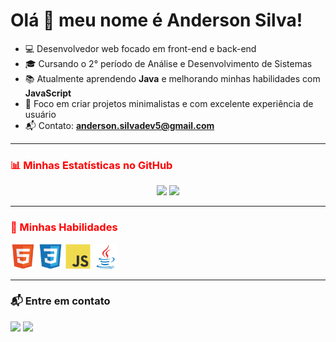 # Olá 👋 meu nome é Anderson Silva!

- 💻 Desenvolvedor web focado em front-end e back-end
- 🎓 Cursando o 2° período de Análise e Desenvolvimento de Sistemas
- 📚 Atualmente aprendendo **Java** e melhorando minhas habilidades com **JavaScript**
- 🚀 Foco em criar projetos minimalistas e com excelente experiência de usuário
- 📬 Contato: **anderson.silvadev5@gmail.com**

---

<h3 style="color:red;">📊 Minhas Estatísticas no GitHub</h3>
<div align="center">
  <img height="150em" src="https://github-readme-stats.vercel.app/api?username=andersonsilva&show_icons=true&theme=radical&include_all_commits=true&count_private=true"/>
  <img height="150em" src="https://github-readme-stats.vercel.app/api/top-langs/?username=andersonsilva&layout=compact&langs_count=7&theme=radical"/>
</div>

---

<h3 style="color:red;">🌟 Minhas Habilidades</h3>
<div>
  <img height="40" src="https://raw.githubusercontent.com/devicons/devicon/master/icons/html5/html5-original.svg" alt="HTML5">
  <img height="40" src="https://raw.githubusercontent.com/devicons/devicon/master/icons/css3/css3-original.svg" alt="CSS3">
  <img height="40" src="https://raw.githubusercontent.com/devicons/devicon/master/icons/javascript/javascript-original.svg" alt="JavaScript">
  <img height="40" src="https://raw.githubusercontent.com/devicons/devicon/master/icons/java/java-original.svg" alt="Java">
</div>


---

### 📬 Entre em contato
<a href="mailto:anderson.silva.dev@gmail.com"><img src="https://img.shields.io/badge/Gmail-D14836?style=for-the-badge&logo=gmail&logoColor=white"/></a>
<a href="https://www.linkedin.com/in/anderson-silvadev/"><img src="https://img.shields.io/badge/LinkedIn-0077B5?style=for-the-badge&logo=linkedin&logoColor=white"/></a>
